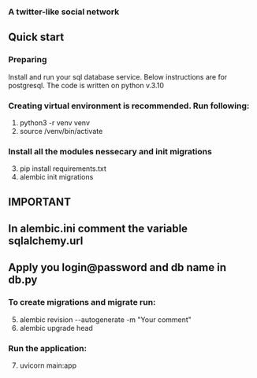 ### A twitter-like social network

## Quick start

### Preparing
Install and run your sql database service. Below instructions are for postgresql.
The code is written on python v.3.10

### Creating virtual environment is recommended. Run following:
1. python3 -r venv venv
2. source /venv/bin/activate

### Install all the modules nessecary and init migrations
3. pip install requirements.txt
4. alembic init migrations

## IMPORTANT
## In alembic.ini comment the variable sqlalchemy.url
## Apply you login@password and db name in db.py

### To create migrations and migrate run:
5. alembic revision --autogenerate -m "Your comment"
6. alembic upgrade head

### Run the application:
7. uvicorn main:app


